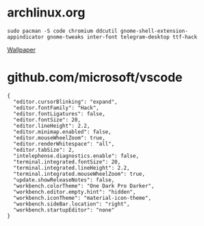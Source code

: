 # archlinux.org

```
sudo pacman -S code chromium ddcutil gnome-shell-extension-appindicator gnome-tweaks inter-font telegram-desktop ttf-hack
```

[Wallpaper](https://unsplash.com/photos/silhouette-of-trees-covered-by-fog-KT3WlrL_bsg)

# github.com/microsoft/vscode

```
{
  "editor.cursorBlinking": "expand",
  "editor.fontFamily": "Hack",
  "editor.fontLigatures": false,
  "editor.fontSize": 20,
  "editor.lineHeight": 2.2,
  "editor.minimap.enabled": false,
  "editor.mouseWheelZoom": true,
  "editor.renderWhitespace": "all",
  "editor.tabSize": 2,
  "intelephense.diagnostics.enable": false,
  "terminal.integrated.fontSize": 20,
  "terminal.integrated.lineHeight": 2.2,
  "terminal.integrated.mouseWheelZoom": true,
  "update.showReleaseNotes": false,
  "workbench.colorTheme": "One Dark Pro Darker",
  "workbench.editor.empty.hint": "hidden",
  "workbench.iconTheme": "material-icon-theme",
  "workbench.sideBar.location": "right",
  "workbench.startupEditor": "none"
}
```

